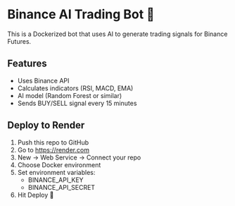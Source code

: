 
# Binance AI Trading Bot 🚀

This is a Dockerized bot that uses AI to generate trading signals for Binance Futures.

## Features
- Uses Binance API
- Calculates indicators (RSI, MACD, EMA)
- AI model (Random Forest or similar)
- Sends BUY/SELL signal every 15 minutes

## Deploy to Render

1. Push this repo to GitHub
2. Go to https://render.com
3. New → Web Service → Connect your repo
4. Choose Docker environment
5. Set environment variables:
   - BINANCE_API_KEY
   - BINANCE_API_SECRET
6. Hit Deploy 🎉
